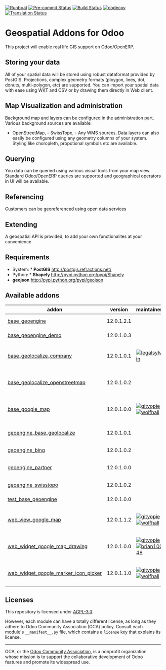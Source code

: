 
[![Runboat](https://img.shields.io/badge/runboat-Try%20me-875A7B.png)](https://runboat.odoo-community.org/builds?repo=OCA/geospatial&target_branch=12.0)
[![Pre-commit Status](https://github.com/OCA/geospatial/actions/workflows/pre-commit.yml/badge.svg?branch=12.0)](https://github.com/OCA/geospatial/actions/workflows/pre-commit.yml?query=branch%3A12.0)
[![Build Status](https://github.com/OCA/geospatial/actions/workflows/test.yml/badge.svg?branch=12.0)](https://github.com/OCA/geospatial/actions/workflows/test.yml?query=branch%3A12.0)
[![codecov](https://codecov.io/gh/OCA/geospatial/branch/12.0/graph/badge.svg)](https://codecov.io/gh/OCA/geospatial)
[![Translation Status](https://translation.odoo-community.org/widgets/geospatial-12-0/-/svg-badge.svg)](https://translation.odoo-community.org/engage/geospatial-12-0/?utm_source=widget)

<!-- /!\ do not modify above this line -->

# Geospatial Addons for Odoo

This project will enable real life GIS support on Odoo/OpenERP.
## Storing your data
All of your spatial data will be stored using robust dataformat provided by PostGIS. Projections, complex geometry formats (ploygon, lines, dot, donuts, multi-polygon, etc) are supported. You can import your spatial data with ease using WKT and CSV or by drawing them directly in Web client.
## Map Visualization and administration
Background map and layers can be configured in the administration part. Various background sources are available:
- OpenStreetMap, - SwissTopo, - Any WMS sources.
Data layers can also easily be configured using any geometry columns of your system. Styling like choropleth, propotional symbols etc are available.
## Querying
You data can be queried using various visual tools from your map view. Standard Odoo/OpenERP queries are supported and geographical operators in UI will be available.
## Referencing
Customers can be georeferenced using open data services
## Extending
A geospatial API is provided, to add your own functionalites at your convenience

## Requirements
* System: *  **PostGIS** http://postgis.refractions.net/
* Python: *  **Shapely** http://pypi.python.org/pypi/Shapely
*  **geojson** http://pypi.python.org/pypi/geojson

<!-- /!\ do not modify below this line -->

<!-- prettier-ignore-start -->

[//]: # (addons)

Available addons
----------------
addon | version | maintainers | summary
--- | --- | --- | ---
[base_geoengine](base_geoengine/) | 12.0.1.2.1 |  | Geospatial support for Odoo
[base_geoengine_demo](base_geoengine_demo/) | 12.0.1.0.3 |  | Geo spatial support Demo
[base_geolocalize_company](base_geolocalize_company/) | 12.0.1.0.1 | [![legalsylvain](https://github.com/legalsylvain.png?size=30px)](https://github.com/legalsylvain) | Add latitude and longitude fields on company model
[base_geolocalize_openstreetmap](base_geolocalize_openstreetmap/) | 12.0.1.0.2 |  | Open street map API call to geolocalize an address
[base_google_map](base_google_map/) | 12.0.1.0.0 | [![gityopie](https://github.com/gityopie.png?size=30px)](https://github.com/gityopie) [![wolfhall](https://github.com/wolfhall.png?size=30px)](https://github.com/wolfhall) | View modes and widgets to integrate Google Maps in your UI
[geoengine_base_geolocalize](geoengine_base_geolocalize/) | 12.0.1.0.1 |  | Geospatial support for base_geolocalize
[geoengine_bing](geoengine_bing/) | 12.0.1.0.2 |  | GeoEngine Bing Raster Support
[geoengine_partner](geoengine_partner/) | 12.0.1.0.0 |  | Geospatial support of partners
[geoengine_swisstopo](geoengine_swisstopo/) | 12.0.1.0.2 |  | GeoEngine - Swisstopo layers
[test_base_geoengine](test_base_geoengine/) | 12.0.1.0.0 |  | test-base-geoengine
[web_view_google_map](web_view_google_map/) | 12.0.1.1.2 | [![gityopie](https://github.com/gityopie.png?size=30px)](https://github.com/gityopie) [![wolfhall](https://github.com/wolfhall.png?size=30px)](https://github.com/wolfhall) | Add a Google Map view type to the Odoo web client
[web_widget_google_map_drawing](web_widget_google_map_drawing/) | 12.0.1.0.0 | [![gityopie](https://github.com/gityopie.png?size=30px)](https://github.com/gityopie) [![brian10048](https://github.com/brian10048.png?size=30px)](https://github.com/brian10048) | Add drawing tools to Google Map view in Odoo
[web_widget_google_marker_icon_picker](web_widget_google_marker_icon_picker/) | 12.0.1.1.0 | [![gityopie](https://github.com/gityopie.png?size=30px)](https://github.com/gityopie) [![wolfhall](https://github.com/wolfhall.png?size=30px)](https://github.com/wolfhall) | Google map widget allowing to set marker's color

[//]: # (end addons)

<!-- prettier-ignore-end -->

## Licenses

This repository is licensed under [AGPL-3.0](LICENSE).

However, each module can have a totally different license, as long as they adhere to Odoo Community Association (OCA)
policy. Consult each module's `__manifest__.py` file, which contains a `license` key
that explains its license.

----
OCA, or the [Odoo Community Association](http://odoo-community.org/), is a nonprofit
organization whose mission is to support the collaborative development of Odoo features
and promote its widespread use.
